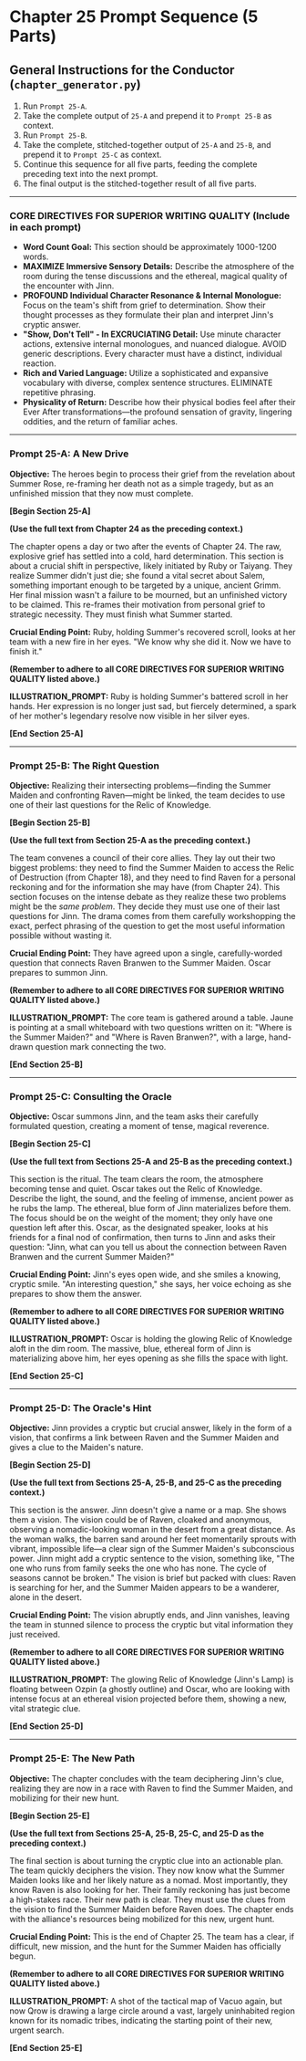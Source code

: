 # Chapter 25 Prompt Sequence (5 Parts)

## General Instructions for the Conductor (`chapter_generator.py`)

1. Run `Prompt 25-A`.
2. Take the complete output of `25-A` and prepend it to `Prompt 25-B` as context.
3. Run `Prompt 25-B`.
4. Take the complete, stitched-together output of `25-A` and `25-B`, and prepend it to `Prompt 25-C` as context.
5. Continue this sequence for all five parts, feeding the complete preceding text into the next prompt.
6. The final output is the stitched-together result of all five parts.

---

### **CORE DIRECTIVES FOR SUPERIOR WRITING QUALITY (Include in each prompt)**

* **Word Count Goal:** This section should be approximately 1000-1200 words.
* **MAXIMIZE Immersive Sensory Details:** Describe the atmosphere of the room during the tense discussions and the ethereal, magical quality of the encounter with Jinn.
* **PROFOUND Individual Character Resonance & Internal Monologue:** Focus on the team's shift from grief to determination. Show their thought processes as they formulate their plan and interpret Jinn's cryptic answer.
* **"Show, Don't Tell" - In EXCRUCIATING Detail:** Use minute character actions, extensive internal monologues, and nuanced dialogue. AVOID generic descriptions. Every character must have a distinct, individual reaction.
* **Rich and Varied Language:** Utilize a sophisticated and expansive vocabulary with diverse, complex sentence structures. ELIMINATE repetitive phrasing.
* **Physicality of Return:** Describe how their physical bodies feel after their Ever After transformations—the profound sensation of gravity, lingering oddities, and the return of familiar aches.

---

### **Prompt 25-A: A New Drive**

**Objective:** The heroes begin to process their grief from the revelation about Summer Rose, re-framing her death not as a simple tragedy, but as an unfinished mission that they now must complete.

**[Begin Section 25-A]**

**(Use the full text from Chapter 24 as the preceding context.)**

The chapter opens a day or two after the events of Chapter 24. The raw, explosive grief has settled into a cold, hard determination. This section is about a crucial shift in perspective, likely initiated by Ruby or Taiyang. They realize Summer didn't just die; she found a vital secret about Salem, something important enough to be targeted by a unique, ancient Grimm. Her final mission wasn't a failure to be mourned, but an unfinished victory to be claimed. This re-frames their motivation from personal grief to strategic necessity. They must finish what Summer started.

**Crucial Ending Point:** Ruby, holding Summer's recovered scroll, looks at her team with a new fire in her eyes. "We know why she did it. Now we have to finish it."

**(Remember to adhere to all CORE DIRECTIVES FOR SUPERIOR WRITING QUALITY listed above.)**

**ILLUSTRATION_PROMPT:** Ruby is holding Summer's battered scroll in her hands. Her expression is no longer just sad, but fiercely determined, a spark of her mother's legendary resolve now visible in her silver eyes.

**[End Section 25-A]**

---

### **Prompt 25-B: The Right Question**

**Objective:** Realizing their intersecting problems—finding the Summer Maiden and confronting Raven—might be linked, the team decides to use one of their last questions for the Relic of Knowledge.

**[Begin Section 25-B]**

**(Use the full text from Section 25-A as the preceding context.)**

The team convenes a council of their core allies. They lay out their two biggest problems: they need to find the Summer Maiden to access the Relic of Destruction (from Chapter 18), and they need to find Raven for a personal reckoning and for the information she may have (from Chapter 24). This section focuses on the intense debate as they realize these two problems might be the *same problem*. They decide they must use one of their last questions for Jinn. The drama comes from them carefully workshopping the exact, perfect phrasing of the question to get the most useful information possible without wasting it.

**Crucial Ending Point:** They have agreed upon a single, carefully-worded question that connects Raven Branwen to the Summer Maiden. Oscar prepares to summon Jinn.

**(Remember to adhere to all CORE DIRECTIVES FOR SUPERIOR WRITING QUALITY listed above.)**

**ILLUSTRATION_PROMPT:** The core team is gathered around a table. Jaune is pointing at a small whiteboard with two questions written on it: "Where is the Summer Maiden?" and "Where is Raven Branwen?", with a large, hand-drawn question mark connecting the two.

**[End Section 25-B]**

---

### **Prompt 25-C: Consulting the Oracle**

**Objective:** Oscar summons Jinn, and the team asks their carefully formulated question, creating a moment of tense, magical reverence.

**[Begin Section 25-C]**

**(Use the full text from Sections 25-A and 25-B as the preceding context.)**

This section is the ritual. The team clears the room, the atmosphere becoming tense and quiet. Oscar takes out the Relic of Knowledge. Describe the light, the sound, and the feeling of immense, ancient power as he rubs the lamp. The ethereal, blue form of Jinn materializes before them. The focus should be on the weight of the moment; they only have one question left after this. Oscar, as the designated speaker, looks at his friends for a final nod of confirmation, then turns to Jinn and asks their question: "Jinn, what can you tell us about the connection between Raven Branwen and the current Summer Maiden?"

**Crucial Ending Point:** Jinn's eyes open wide, and she smiles a knowing, cryptic smile. "An interesting question," she says, her voice echoing as she prepares to show them the answer.

**(Remember to adhere to all CORE DIRECTIVES FOR SUPERIOR WRITING QUALITY listed above.)**

**ILLUSTRATION_PROMPT:** Oscar is holding the glowing Relic of Knowledge aloft in the dim room. The massive, blue, ethereal form of Jinn is materializing above him, her eyes opening as she fills the space with light.

**[End Section 25-C]**

---

### **Prompt 25-D: The Oracle's Hint**

**Objective:** Jinn provides a cryptic but crucial answer, likely in the form of a vision, that confirms a link between Raven and the Summer Maiden and gives a clue to the Maiden's nature.

**[Begin Section 25-D]**

**(Use the full text from Sections 25-A, 25-B, and 25-C as the preceding context.)**

This section is the answer. Jinn doesn't give a name or a map. She shows them a vision. The vision could be of Raven, cloaked and anonymous, observing a nomadic-looking woman in the desert from a great distance. As the woman walks, the barren sand around her feet momentarily sprouts with vibrant, impossible life—a clear sign of the Summer Maiden's subconscious power. Jinn might add a cryptic sentence to the vision, something like, "The one who runs from family seeks the one who has none. The cycle of seasons cannot be broken." The vision is brief but packed with clues: Raven is searching for her, and the Summer Maiden appears to be a wanderer, alone in the desert.

**Crucial Ending Point:** The vision abruptly ends, and Jinn vanishes, leaving the team in stunned silence to process the cryptic but vital information they just received.

**(Remember to adhere to all CORE DIRECTIVES FOR SUPERIOR WRITING QUALITY listed above.)**

**ILLUSTRATION_PROMPT:** The glowing Relic of Knowledge (Jinn's Lamp) is floating between Ozpin (a ghostly outline) and Oscar, who are looking with intense focus at an ethereal vision projected before them, showing a new, vital strategic clue.

**[End Section 25-D]**

---

### **Prompt 25-E: The New Path**

**Objective:** The chapter concludes with the team deciphering Jinn's clue, realizing they are now in a race with Raven to find the Summer Maiden, and mobilizing for their new hunt.

**[Begin Section 25-E]**

**(Use the full text from Sections 25-A, 25-B, 25-C, and 25-D as the preceding context.)**

The final section is about turning the cryptic clue into an actionable plan. The team quickly deciphers the vision. They now know what the Summer Maiden looks like and her likely nature as a nomad. Most importantly, they know Raven is also looking for her. Their family reckoning has just become a high-stakes race. Their new path is clear. They must use the clues from the vision to find the Summer Maiden before Raven does. The chapter ends with the alliance's resources being mobilized for this new, urgent hunt.

**Crucial Ending Point:** This is the end of Chapter 25. The team has a clear, if difficult, new mission, and the hunt for the Summer Maiden has officially begun.

**(Remember to adhere to all CORE DIRECTIVES FOR SUPERIOR WRITING QUALITY listed above.)**

**ILLUSTRATION_PROMPT:** A shot of the tactical map of Vacuo again, but now Qrow is drawing a large circle around a vast, largely uninhabited region known for its nomadic tribes, indicating the starting point of their new, urgent search.

**[End Section 25-E]**
